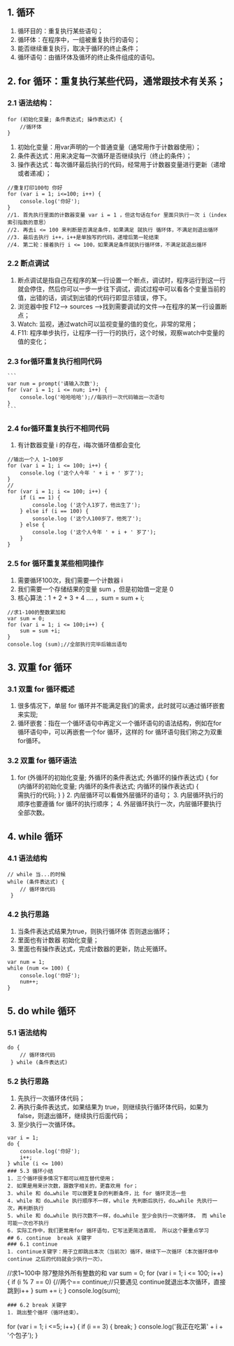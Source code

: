 ## 1. 循环
1. 循环目的：重复执行某些语句；
2. 循环体：在程序中，一组被重复执行的语句；
3. 能否继续重复执行，取决于循环的终止条件；
4. 循环语句：由循环体及循环的终止条件组成的语句。
## 2. for 循环：重复执行某些代码，通常跟技术有关系；
### 2.1 语法结构：
```
for (初始化变量; 条件表达式; 操作表达式) {
    //循环体
}
```
   1. 初始化变量：用var声明的一个普通变量（通常用作于计数器使用）；
   2. 条件表达式：用来决定每一次循环是否继续执行（终止的条件）；
   3. 操作表达式：每次循环最后执行的代码，经常用于计数器变量进行更新（递增或者递减）；
   ```
   //重复打印100句 你好
   for (var i = 1; i<=100; i++) {
       console.log('你好');
   }
   //1. 首先执行里面的计数器变量 var i = 1 ，但这句话在for 里面只执行一次 i（index 索引指数的意思）
   //2. 再去i <= 100 来判断是否满足条件，如果满足 就执行 循环体，不满足则退出循环
   //3. 最后去执行 i++，i++是单独写的代码，递增后第一轮结束
   //4. 第二轮：接着执行 i <= 100，如果满足条件就执行循环体，不满足就退出循环
   ```
### 2.2 断点调试
   1. 断点调试是指自己在程序的某一行设置一个断点，调试时，程序运行到这一行就会停住，然后你可以一步一步往下调试，调试过程中可以看各个变量当前的值，出错的话，调试到出错的代码行即显示错误，停下。
   2. 浏览器中按 F12--> sources -->找到需要调试的文件-->在程序的某一行设置断点；
   3. Watch: 监视，通过watch可以监视变量的值的变化，非常的常用；
   4. F11: 程序单步执行，让程序一行一行的执行，这个时候，观察watch中变量的值的变化；
### 2.3 for循环重复执行相同代码
    ```
    var num = prompt('请输入次数');
    for (var i = 1; i <= num; i++) {
        console.log('哈哈哈哈');//每执行一次代码输出一次语句
    }
    ```
### 2.4 for循环重复执行不相同代码
   1. 有计数器变量 i 的存在，i每次循环值都会变化
   ```
   //输出一个人 1~100岁
   for (var i = 1; i <= 100; i++) {
       console.log ('这个人今年 ' + i + ' 岁了');
   }
   //
   for (var i = 1; i <= 100; i++) {
       if (i == 1) {
           console.log ('这个人1岁了，他出生了');
       } else if (i == 100) {
           sonsole.log ('这个人100岁了，他死了');
       } else {
           console.log ('这个人今年 ' + i + ' 岁了');
       }
   }
   ```
### 2.5 for 循环重复某些相同操作
   1. 需要循环100次，我们需要一个计数器  i  
   2. 我们需要一个存储结果的变量 sum ，但是初始值一定是 0
   3. 核心算法：1 + 2 + 3 + 4 ....   ，sum  =  sum + i;

   ```
   //求1-100的整数累加和
   var sum = 0;
   for (var i = 1; i <= 100;i++) {
       sum = sum +i;
   }
   console.log (sum);//全部执行完毕后输出语句
   ```
## 3. 双重 for 循环
### 3.1 双重 for 循环概述
   1. 很多情况下，单层 for 循环并不能满足我们的需求，此时就可以通过循环嵌套来实现;
   2. 循环嵌套：指在一个循环语句中再定义一个循环语句的语法结构，例如在for循环语句中，可以再嵌套一个for 循环，这样的 for 循环语句我们称之为双重for循环。
### 3.2 双重 for 循环语法
   1. for (外循环的初始化变量; 外循环的条件表达式; 外循环的操作表达式) {
            for (内循环的初始化变量; 内循环的条件表达式; 内循环的操作表达式) {  
                需执行的代码;
            }
        }
    2. 内层循环可以看做外层循环的语句；
    3. 内层循环执行的顺序也要遵循 for 循环的执行顺序；
    4. 外层循环执行一次，内层循环要执行全部次数。
## 4. while 循环
### 4.1 语法结构
   ```
   // while 当...的时候
   while (条件表达式) {
       // 循环体代码 
    }
   ```
### 4.2 执行思路
   1. 当条件表达式结果为true，则执行循环体 否则退出循环；
   2. 里面也有计数器 初始化变量；
   3. 里面也有操作表达式，完成计数器的更新，防止死循环。
   ```
   var num = 1;
   while (num <= 100) {
       console.log('你好');
       num++;
   }
   ```
## 5. do while 循环
### 5.1 语法结构
   ```
   do {
       // 循环体代码 
    } while (条件表达式)
   ```
### 5.2 执行思路
   1. 先执行一次循环体代码；
   2. 再执行条件表达式，如果结果为 true，则继续执行循环体代码，如果为 false，则退出循环，继续执行后面代码；
   3. 至少执行一次循环体。
   ```
   var i = 1;
   do {
       console.log('你好');
       i++;
   } while (i <= 100)
### 5.3 循环小结
1. 三个循环很多情况下都可以相互替代使用；
2. 如果是用来计次数，跟数字相关的，更喜欢用 for；
3. while 和 do…while 可以做更复杂的判断条件，比 for 循环灵活一些 
4. while 和 do…while 执行顺序不一样，while 先判断后执行，do…while 先执行一次，再判断执行
5. while 和 do…while 执行次数不一样，do…while 至少会执行一次循环体， 而 while 可能一次也不执行
6. 实际工作中，我们更常用for 循环语句，它写法更简洁直观， 所以这个要重点学习
## 6. continue  break 关键字
### 6.1 continue
   1. continue关键字：用于立即跳出本次（当前次）循环，继续下一次循环（本次循环体中 continue 之后的代码就会少执行一次）。
   ```
   //求1~100中 除7整除外所有整数的和
   var sum = 0;
   for (var i = 1; i <= 100; i++) {
       if (i % 7 == 0) {//两个==
           continue;//只要遇见 continue就退出本次循环，直接跳到i++
       }
       sum += i;
   }
   console.log(sum);
   ```
### 6.2 break 关键字
   1. 跳出整个循环（循环结束）。
   ```
   for (var i = 1; i <=5; i++) {
       if (i == 3) {
           break;
       }
       console.log('我正在吃第' + i + '个包子');
   }
   ```





